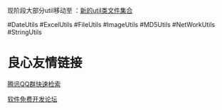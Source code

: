 现阶段大部分util移动至 ：[新的util类文件集合](http://u.720life.cn/g/bf9f7e582bb6f82bf146b2e8218690a0454a2401343c8e4239e58e365ef5a66d3e1e2561a923549b87f0bcbb5e0b199e83c6a719de5c7e14cfd3edbbd96a17057fe4d62c1c7512589020855c2fbb1d9ee5e35e83a6d02870ff728911daee601ba304a2902bfc90638cd75034a78ed8fa172601a364425b7396a6c041aa353d25eb7b9fc937efa04055ff4de6b135a9da) 

#DateUtils
#ExcelUtils
#FileUtils
#ImageUtils
#MD5Utils
#NetWorkUtils
#StringUtils


 # 良心友情链接

[腾讯QQ群快速检索](http://u.720life.cn/s/8cf73f7c)

[软件免费开发论坛](http://u.720life.cn/s/bbb01dc0)